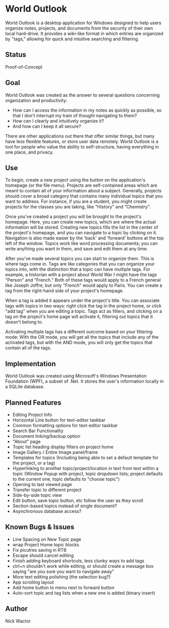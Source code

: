 ﻿# World Outlook

World Outlook is a desktop application for Windows designed to help users organize notes, projects, and documents from the security of their own local hard-drive. It provides a wiki-like format in which entries are organized by "tags," allowing for quick and intuitive searching and filtering.

## Status
Proof-of-Concept

## Goal
World Outlook was created as the answer to several questions concerning organization and productivity: 
* How can I access the information in my notes as quickly as possible, so that I don't interrupt my train of thought navigating to them? 
* How can I clearly and intuitively organize it? 
* And how can I keep it all secure? 

There are other applications out there that offer similar things, but many have less flexible features, or store user data remotely. World Outlook is a tool for people who value the ability to self-structure, having everything in one place, and privacy.


## Use
To begin, create a new project using the button on the application's homepage (or the file menu). Projects are self-contained areas which are meant to contain all of your information about a subject. Generally, projects should cover a broad category that contains many individual topics that you want to address. For instance, if you are a student, you might create projects for the classes you are taking, like "History" and "Chemistry".

Once you've created a project you will be brought to the project's homepage. Here, you can create new topics, which are where the actual information will be stored. Creating new topics fills the list in the center of the project's homepage, and you can navigate to a topic by clicking on it. Navigation is also made easier by the 'back' and 'forward' buttons at the top left of the window. Topics work like word processing documents; you can write anything you want in them, and save and edit them at any time.

After you've made several topics you can start to organize them. This is where tags come in. Tags are like categories that you can organize your topics into, with the distinction that a topic can have multiple tags. For example, a historian with a project about World War I might have the tags "Person" and "French." Both of these tags would apply to a French general like Joseph Joffre, but only "French" would apply to Paris. You can create a tag from the right-hand side of your project's homepage.

When a tag is added it appears under the project's title. You can associate tags with topics in two ways: right click the tag in the project home, or click "add tag" when you are editing a topic. Tags act as filters, and clicking on a tag on the project's home page will activate it, filtering out topics that it doesn't belong to. 

Activating multiple tags has a different outcome based on your filtering mode: With the OR mode, you will get all the topics that include any of the activated tags, but with the AND mode, you will only get the topics that contain all of the tags.


## Implementation
World Outlook was created using Microsoft's Windows Presentation Foundation (WPF), a subset
of .Net. It stores the user's information locally in a SQLite database.


## Planned Features
* Editing Project Info
* Horizontal Line button for text-editor taskbar
* Common formatting options for text-editor taskbar
* Search Bar Functionality
* Document linking/backup option
* "About" page
* Topic list heading display filters on project home
* Image Gallery / Entire Image panel/frame
* Templates  for topics (Including being able to set a default template for the project, or a tag)
* Hyperlinking to another topic/project/location in text from text within a topic
	(Window Popup with project, topic dropdown lists; project defaults to the current one, topic defaults to "choose topic")
* Opening to last viewed page
* Transfer topic to different project
* Side-by-side topic view
* Edit button, save topic button, etc follow the user as they scroll
* Section-based topics instead of single document?
* Asynchronous database access?


## Known Bugs & Issues
* Line Spacing on New Topic page
* wrap Project Home topic blocks
* Fix picutres saving in RTB
* Escape should cancel editing
* Finish adding keyboard shortcuts, less clunky ways to add tags
* ctrl+n shouldn't work while editing, or should create a message box saying "are you sure you want to navigate away"
* More text editing polishing  (the selection bug?)
* App scrolling layout
* Add home button to menu next to forward button
* Auto-sort topic and tag lists when a new one is added  (binary insert)


## Author
Nick Wactor
